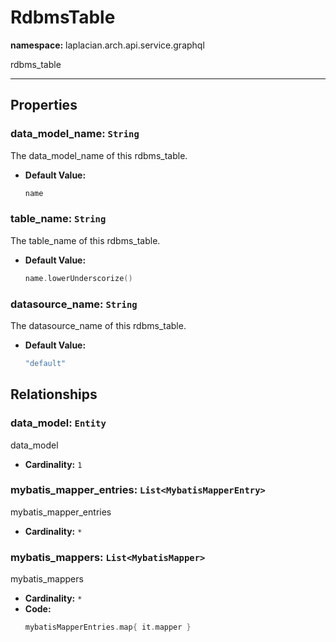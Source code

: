 # **RdbmsTable**
**namespace:** laplacian.arch.api.service.graphql

rdbms_table



---

## Properties

### data_model_name: `String`
The data_model_name of this rdbms_table.
- **Default Value:**
  ```kotlin
  name
  ```

### table_name: `String`
The table_name of this rdbms_table.
- **Default Value:**
  ```kotlin
  name.lowerUnderscorize()
  ```

### datasource_name: `String`
The datasource_name of this rdbms_table.
- **Default Value:**
  ```kotlin
  "default"
  ```

## Relationships

### data_model: `Entity`
data_model
- **Cardinality:** `1`

### mybatis_mapper_entries: `List<MybatisMapperEntry>`
mybatis_mapper_entries
- **Cardinality:** `*`

### mybatis_mappers: `List<MybatisMapper>`
mybatis_mappers
- **Cardinality:** `*`
- **Code:**
  ```kotlin
  mybatisMapperEntries.map{ it.mapper }
  ```
